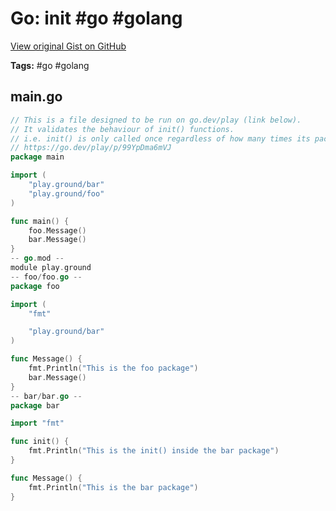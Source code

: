 # Go: init #go #golang

[View original Gist on GitHub](https://gist.github.com/Integralist/4fcf0a313ffdbda99c59931b1142e8bb)

**Tags:** #go #golang

## main.go

```go
// This is a file designed to be run on go.dev/play (link below).
// It validates the behaviour of init() functions.
// i.e. init() is only called once regardless of how many times its package is imported.
// https://go.dev/play/p/99YpDma6mVJ
package main

import (
	"play.ground/bar"
	"play.ground/foo"
)

func main() {
	foo.Message()
	bar.Message()
}
-- go.mod --
module play.ground
-- foo/foo.go --
package foo

import (
	"fmt"

	"play.ground/bar"
)

func Message() {
	fmt.Println("This is the foo package")
	bar.Message()
}
-- bar/bar.go --
package bar

import "fmt"

func init() {
	fmt.Println("This is the init() inside the bar package")
}

func Message() {
	fmt.Println("This is the bar package")
}
```


